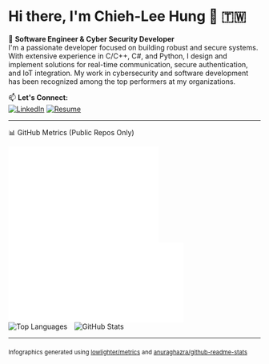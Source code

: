 # Hi there, I'm Chieh-Lee Hung 👋 🇹🇼

💼 **Software Engineer & Cyber Security Developer**  
I'm a passionate developer focused on building robust and secure systems. With extensive experience in C/C++, C#, and Python, I design and implement solutions for real-time communication, secure authentication, and IoT integration. My work in cybersecurity and software development has been recognized among the top performers at my organizations.

📫 **Let's Connect:**  
[![LinkedIn](https://img.shields.io/badge/LinkedIn-0077B5?style=flat-square&logo=linkedin&logoColor=white)](https://www.linkedin.com/in/chiehlee-hung-79b44a197)  [![Resume](https://img.shields.io/badge/Resume-Download-brightgreen?style=flat-square&logo=Adobe%20Acrobat&logoColor=white)](./cv/chiehleehung_cv_v1.0.pdf)

---

📊 GitHub Metrics (Public Repos Only)

<div align="left">
  <!-- 兩張圖並列，同一寬度 -->
  <img src="https://raw.githubusercontent.com/JerryHung1030/JerryHung1030/main/metrics.terminal.svg" 
       alt="Terminal Template" 
       width="300" 
       style="vertical-align: top;" />
  <img src="https://raw.githubusercontent.com/JerryHung1030/JerryHung1030/main/metrics.plugin.isocalendar.svg" 
       alt="Commit Calendar" 
       width="350" 
       style="vertical-align: top; margin-right: 10px;" />
</div>

<div align="left">
  <img src="https://github-readme-stats.vercel.app/api/top-langs?username=JerryHung1030&layout=compact&langs_count=20&exclude_repo=Reinforcement-learning-with-virtual-simulation&theme=dark"
       alt="Top Languages" 
       height="150"
       style="vertical-align: top; margin-right: 10px;" />
  <img src="https://github-readme-stats.vercel.app/api?username=JerryHung1030&theme=dark&show_icons=true"
       alt="GitHub Stats"
       height="150"
       style="vertical-align: top;" />
</div>

---

<sub>Infographics generated using [lowlighter/metrics](https://github.com/lowlighter/metrics) and [anuraghazra/github-readme-stats](https://github.com/anuraghazra/github-readme-stats)</sub>
